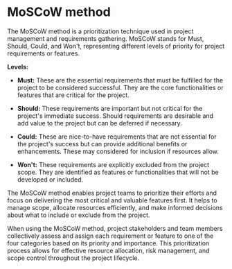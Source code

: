 # MoSCoW method

The MoSCoW method is a prioritization technique used in project management and requirements gathering. MoSCoW stands for Must, Should, Could, and Won't, representing different levels of priority for project requirements or features.

**Levels:**

* **Must:** These are the essential requirements that must be fulfilled for the project to be considered successful. They are the core functionalities or features that are critical for the project.

* **Should:** These requirements are important but not critical for the project's immediate success. Should requirements are desirable and add value to the project but can be deferred if necessary.

* **Could:** These are nice-to-have requirements that are not essential for the project's success but can provide additional benefits or enhancements. These may considered for inclusion if resources allow.

* **Won't:** These requirements are explicitly excluded from the project scope. They are identified as features or functionalities that will not be developed or included.

The MoSCoW method enables project teams to prioritize their efforts and focus on delivering the most critical and valuable features first. It helps to manage scope, allocate resources efficiently, and make informed decisions about what to include or exclude from the project.

When using the MoSCoW method, project stakeholders and team members collectively assess and assign each requirement or feature to one of the four categories based on its priority and importance. This prioritization process allows for effective resource allocation, risk management, and scope control throughout the project lifecycle.
